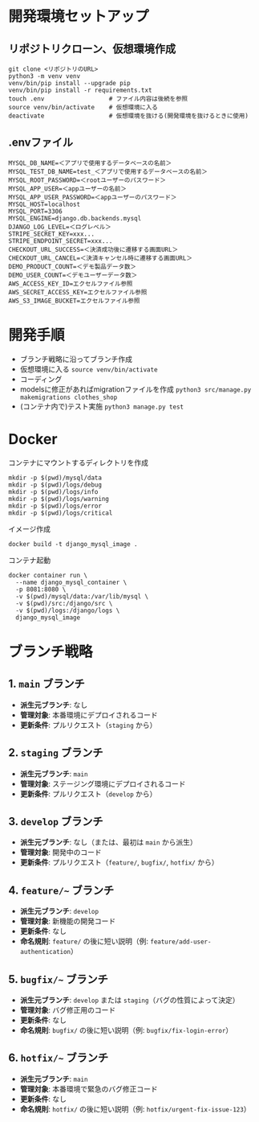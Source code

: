 # 開発環境セットアップ

## リポジトリクローン、仮想環境作成
```
git clone <リポジトリのURL>
python3 -m venv venv
venv/bin/pip install --upgrade pip
venv/bin/pip install -r requirements.txt
touch .env                  # ファイル内容は後続を参照
source venv/bin/activate    # 仮想環境に入る
deactivate                  # 仮想環境を抜ける(開発環境を抜けるときに使用)
```

## .envファイル
```
MYSQL_DB_NAME=＜アプリで使用するデータベースの名前＞
MYSQL_TEST_DB_NAME=test_＜アプリで使用するデータベースの名前＞
MYSQL_ROOT_PASSWORD=＜rootユーザーのパスワード＞
MYSQL_APP_USER=＜appユーザーの名前＞
MYSQL_APP_USER_PASSWORD=＜appユーザーのパスワード＞
MYSQL_HOST=localhost
MYSQL_PORT=3306
MYSQL_ENGINE=django.db.backends.mysql
DJANGO_LOG_LEVEL=＜ログレベル＞
STRIPE_SECRET_KEY=xxx...
STRIPE_ENDPOINT_SECRET=xxx...
CHECKOUT_URL_SUCCESS=＜決済成功後に遷移する画面URL＞
CHECKOUT_URL_CANCEL=＜決済キャンセル時に遷移する画面URL＞
DEMO_PRODUCT_COUNT=＜デモ製品データ数＞
DEMO_USER_COUNT=＜デモユーザーデータ数＞
AWS_ACCESS_KEY_ID=エクセルファイル参照
AWS_SECRET_ACCESS_KEY=エクセルファイル参照
AWS_S3_IMAGE_BUCKET=エクセルファイル参照
```

# 開発手順
- ブランチ戦略に沿ってブランチ作成
- 仮想環境に入る `source venv/bin/activate`
- コーディング
- modelsに修正があればmigrationファイルを作成 `python3 src/manage.py makemigrations clothes_shop`
- (コンテナ内で)テスト実施 `python3 manage.py test`

# Docker
コンテナにマウントするディレクトリを作成
```
mkdir -p $(pwd)/mysql/data
mkdir -p $(pwd)/logs/debug
mkdir -p $(pwd)/logs/info
mkdir -p $(pwd)/logs/warning
mkdir -p $(pwd)/logs/error
mkdir -p $(pwd)/logs/critical
```
イメージ作成
```
docker build -t django_mysql_image .
```
コンテナ起動
```
docker container run \
  --name django_mysql_container \
  -p 8081:8080 \
  -v $(pwd)/mysql/data:/var/lib/mysql \
  -v $(pwd)/src:/django/src \
  -v $(pwd)/logs:/django/logs \
  django_mysql_image
```

# ブランチ戦略

## 1. `main` ブランチ
- **派生元ブランチ**: なし
- **管理対象**: 本番環境にデプロイされるコード
- **更新条件**: プルリクエスト（`staging` から）

## 2. `staging` ブランチ
- **派生元ブランチ**: `main`
- **管理対象**: ステージング環境にデプロイされるコード
- **更新条件**: プルリクエスト（`develop` から）

## 3. `develop` ブランチ
- **派生元ブランチ**: なし（または、最初は `main` から派生）
- **管理対象**: 開発中のコード
- **更新条件**: プルリクエスト（`feature/`, `bugfix/`, `hotfix/` から）

## 4. `feature/~` ブランチ
- **派生元ブランチ**: `develop`
- **管理対象**: 新機能の開発コード
- **更新条件**: なし
- **命名規則**: `feature/` の後に短い説明（例: `feature/add-user-authentication`）

## 5. `bugfix/~` ブランチ
- **派生元ブランチ**: `develop` または `staging`（バグの性質によって決定）
- **管理対象**: バグ修正用のコード
- **更新条件**: なし
- **命名規則**: `bugfix/` の後に短い説明（例: `bugfix/fix-login-error`）

## 6. `hotfix/~` ブランチ
- **派生元ブランチ**: `main`
- **管理対象**: 本番環境で緊急のバグ修正コード
- **更新条件**: なし
- **命名規則**: `hotfix/` の後に短い説明（例: `hotfix/urgent-fix-issue-123`）
